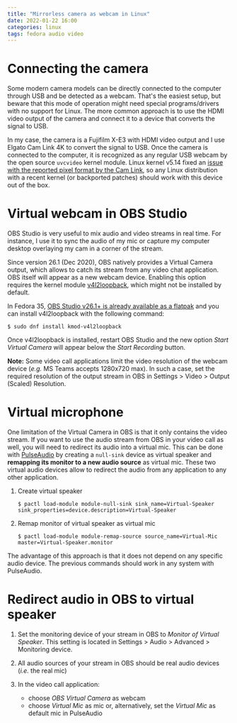 ```yaml
---
title: "Mirrorless camera as webcam in Linux"
date: 2022-01-22 16:00
categories: linux
tags: fedora audio video
---
```


# Connecting the camera

Some modern camera models can be directly connected to the computer through USB
and be detected as a webcam. That's the easiest setup, but beware that this mode
of operation might need special programs/drivers with no support for Linux. The
more common approach is to use the HDMI video output of the camera and connect
it to a device that converts the signal to USB.

In my case, the camera is a Fujifilm X-E3 with HDMI video output and I use
Elgato Cam Link 4K to convert the signal to USB. Once the camera is connected to
the computer, it is recognized as any regular USB webcam by the open source
`uvcvideo` kernel module. Linux kernel v5.14 fixed an [issue with the reported
pixel format by the Cam Link](https://github.com/AdamGleave/elgato-camlink-workaround),
so any Linux distribution with a recent kernel (or backported patches) should
work with this device out of the box.

# Virtual webcam in OBS Studio

OBS Studio is very useful to mix audio and video streams in real time. For
instance, I use it to sync the audio of my mic or capture my computer desktop
overlaying my cam in a corner of the stream.

Since version 26.1 (Dec 2020), OBS natively provides a Virtual Camera output,
which allows to catch its stream from any video chat application. OBS itself
will appear as a new webcam device. Enabling this option requires the kernel
module [v4l2loopback](https://github.com/umlaeute/v4l2loopback), which might not
be installed by default.

In Fedora 35, [OBS Studio v26.1+ is already available as a
flatpak](https://flathub.org/apps/details/com.obsproject.Studio) and you can
install v4l2loopback with the following command:

```console
$ sudo dnf install kmod-v4l2loopback
```

Once v4l2loopback is installed, restart OBS Studio and the new option *Start
Virtual Camera* will appear below the *Start Recording* button.

**Note:** Some video call applications limit the video resolution of the webcam
device (*e.g.* MS Teams accepts 1280x720 max). In such a case, set the required
resolution of the output stream in OBS in Settings > Video > Output (Scaled)
Resolution.

# Virtual microphone

One limitation of the Virtual Camera in OBS is that it only contains the video
stream. If you want to use the audio stream from OBS in your video call as well,
you will need to redirect its audio into a virtual mic. This can be done with
[PulseAudio](https://www.freedesktop.org/wiki/Software/PulseAudio/) by creating
a `null-sink` device as virtual speaker and **remapping its monitor to a new
audio source** as virtual mic. These two virtual audio devices allow to redirect
the audio from any application to any other application.

1. Create virtual speaker

    ```console
    $ pactl load-module module-null-sink sink_name=Virtual-Speaker sink_properties=device.description=Virtual-Speaker
    ```

2. Remap monitor of virtual speaker as virtual mic

    ```console
    $ pactl load-module module-remap-source source_name=Virtual-Mic master=Virtual-Speaker.monitor
    ```

The advantage of this approach is that it does not depend on any specific audio
device. The previous commands should work in any system with PulseAudio.


# Redirect audio in OBS to virtual speaker

1. Set the monitoring device of your stream in OBS to *Monitor of Virtual Speaker*.
This setting is located in Settings > Audio > Advanced > Monitoring device.

2. All audio sources of your stream in OBS should be real audio devices (*i.e.*
   the real mic)

3. In the video call application:

    * choose *OBS Virtual Camera* as webcam
    * choose *Virtual Mic* as mic or, alternatively, set the *Virtual Mic* as
      default mic in PulseAudio

